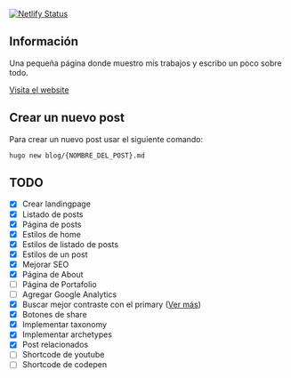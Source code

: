 [![Netlify Status](https://api.netlify.com/api/v1/badges/7a2eb971-cefb-451c-8e52-96b565217e61/deploy-status)](https://app.netlify.com/sites/christiam-mena/deploys)

## Información

Una pequeña página donde muestro mis trabajos y escribo un poco sobre todo.

[Visita el website](https://christiam-mena.netlify.app/)

## Crear un nuevo post

Para crear un nuevo post usar el siguiente comando:

``hugo new blog/{NOMBRE_DEL_POST}.md``

## TODO
- [x] Crear landingpage
- [x] Listado de posts
- [x] Página de posts
- [x] Estilos de home
- [x] Estilos de listado de posts
- [x] Estilos de un post
- [x] Mejorar SEO
- [x] Página de About
- [ ] Página de Portafolio
- [ ] Agregar Google Analytics
- [x] Buscar mejor contraste con el primary ([Ver más](https://whocanuse.com/))
- [x] Botones de share
- [x] Implementar taxonomy
- [x] Implementar archetypes
- [x] Post relacionados
- [ ] Shortcode de youtube
- [ ] Shortcode de codepen
